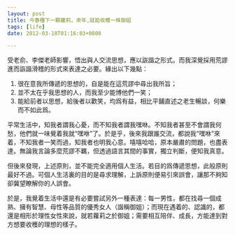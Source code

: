 ```yaml
---
layout: post
title: 今春種下一顆蘿莉，來年,就能收穫一株御姐
tags: [life]
date: 2012-03-18T01:16:03+0800

---
```


受老俞、李傑老師影響，悟出與人交流思想，應以詼諧之形式。而我深覺採用荒謬進而詼諧滑稽的形式來表達之必要。緣出以下幾點：

1. 很在意我所傳遞的思想的，自是能在這荒謬中尋出我所旨；
2. 並不太在乎我思想的人，而我至少能博他們一笑；
3. 能給前者以思想，給後者以歡笑，均爲有益，相比平鋪直述之老生暢談，何樂而不如此爲。

平常生活中，知我者謂我心憂，而不知我者謂我嘿咻。不知我者甚至不會謂我何愁，他們就一味覺着我就“嘿咻”了。於是乎，後來我跟誰交流，都說我“嘿咻”來着，不知我者一笑而過，知我者也明我心意。嘻嘻哈哈，原本嚴肅的問題，也盡表達。無論我言論多麼荒謬不羈，但透過語言其間的事實，獨立判斷，便知我真意。

但後來發現，上述原則，並不能完全適用個人生活。若目的爲傳遞思想，此般原則最好不過。可個人生活裏的目的是尋求理解，上訴原則便易引來誤會，讓那不夠知卻冀望瞭解你的人誤會。

於是，我覺着生活中還是有必要嘗試另外一種表達：每一男性，都在找尋一個成熟、擁有智慧、母性等品質的優秀女人（諧稱御姐）；而現在遇着的、認識的，都還是相形於理性女性來說，就若蘿莉之於御姐；需要相互陪伴、成長，方能達到對方想要收穫的理想的樣子。